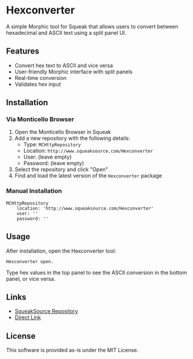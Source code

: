 # Hexconverter

A simple Morphic tool for Squeak that allows users to convert between hexadecimal and ASCII text using a split panel UI.

## Features

- Convert hex text to ASCII and vice versa
- User-friendly Morphic interface with split panels
- Real-time conversion
- Validates hex input

## Installation

### Via Monticello Browser

1. Open the Monticello Browser in Squeak
2. Add a new repository with the following details:
   - Type: `MCHttpRepository`
   - Location: `http://www.squeaksource.com/Hexconverter`
   - User: (leave empty)
   - Password: (leave empty)
3. Select the repository and click "Open"
4. Find and load the latest version of the `Hexconverter` package

### Manual Installation

```smalltalk
MCHttpRepository
    location: 'http://www.squeaksource.com/Hexconverter'
    user: ''
    password: ''
```

## Usage

After installation, open the Hexconverter tool:

```smalltalk
Hexconverter open.
```

Type hex values in the top panel to see the ASCII conversion in the bottom panel, or vice versa.

## Links

- [SqueakSource Repository](http://www.squeaksource.com/Hexconverter.html)
- [Direct Link](http://www.squeaksource.com/Hexconverter)

## License

This software is provided as-is under the MIT License.